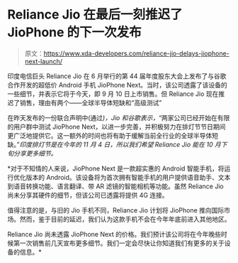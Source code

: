 # Reliance Jio 在最后一刻推迟了 JioPhone 的下一次发布

> 原文：<https://www.xda-developers.com/reliance-jio-delays-jiophone-next-launch/>

印度电信巨头 Reliance Jio 在 6 月举行的第 44 届年度股东大会上发布了与谷歌合作开发的超低价 Android 手机 JioPhone Next。当时，该公司透露了该设备的一些细节，并表示它将于今天，即 9 月 10 日上市销售。但 Reliance Jio 现在推迟了销售，理由有两个——全球半导体短缺和“高级测试”

在昨天发布的一份联合声明中(通过[](https://www.livemint.com/technology/tech-news/testing-chip-shortage-delays-rollout-of-jiophone-next-11631216624002.html)*)，Jio 和谷歌表示，*“两家公司已经开始在有限的用户群中测试 JioPhone Next，以进一步完善，并积极努力在排灯节节日期间更广泛地提供它。这一额外的时间也将有助于缓解当前全行业的全球半导体短缺。”*印度排灯节是在今年的 11 月 4 日，所以我们希望 Reliance Jio 能在 10 月下旬分享更多细节。*

 *对于不知情的人来说，JioPhone Next 是一款超实惠的 Android 智能手机，将运行优化版本的 Android。该设备将为首次拥有智能手机的用户提供语音助手、文本到语音转换功能、语言翻译、带 AR 滤镜的智能相机等功能。虽然 Reliance Jio 尚未分享其硬件的细节，但该公司已透露将提供 4G 连接。

值得注意的是，与旧的 Jio 手机不同，Reliance Jio 计划将 JioPhone 推向国际市场。然而，鉴于目前的延迟，我们认为这款手机不会在今年年底前进入其他地区。

Reliance Jio 尚未透露 JioPhone Next 的价格。我们预计该公司将在今年晚些时候第一次销售前几天宣布更多细节。我们一定会尽快让你知道我们有更多的关于设备的信息。*